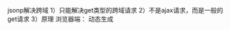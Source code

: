jsonp解决跨域
1）只能解决get类型的跨域请求
2）不是ajax请求，而是一般的get请求
3）原理
     浏览器端：
        动态生成<script>来请求后台接口(src就是接口的url)
        定义好用于接受响应数据的函数（fn）,并将函数名通过请求参数提交给后台(如：callback=fn)
    服务器端：
        接收到请求产生结果数据后，返回一个函数调用的js代码，并将结果作为实参传入函数调用
    浏览器端：
        受到响应自动执行函数调用的js代码，也就是执行提前定义好的回调函数，并得到需要的结果数据 
